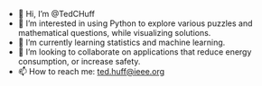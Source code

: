 - 👋 Hi, I’m @TedCHuff
- 👀 I’m interested in using Python to explore various puzzles and mathematical questions, while visualizing solutions.
- 🌱 I’m currently learning statistics and machine learning.
- 💞️ I’m looking to collaborate on applications that reduce energy consumption, or increase safety. 
- 📫 How to reach me: ted.huff@ieee.org

<!---
TedCHuff/TedCHuff is a ✨ special ✨ repository because its `README.md` (this file) appears on your GitHub profile.
You can click the Preview link to take a look at your changes.
--->
